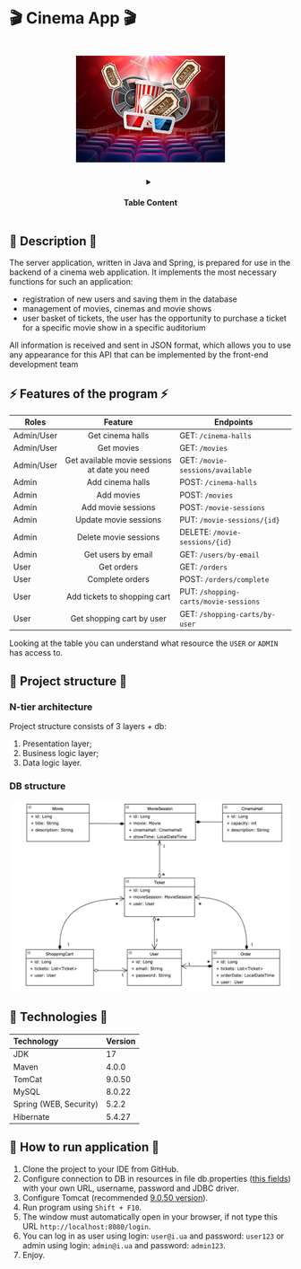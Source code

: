 # 🎬 Cinema App 🎬
<h1 align="center">
<img src="images/header.jpg" alt="Header" width="266"> <br>
</h1>
<details align="center">
  <summary> <h4> Table Content </h4>  </summary>
    <p align="center" style="color: #fa464f">
        • <a href="#-Description-" style="color: #a8b6c5">Description</a>
        • <a href="#-Features-of-the-program-" style="color: #a8b6c5">Features of the program</a> <br>
        • <a href="#-Project-structure-" style="color: #a8b6c5">Project Structure</a>
        • <a href="#-Technologies-" style="color: #a8b6c5">Technologies</a>
        • <a href="#-How-to-run-application-" style="color: #a8b6c5">How to run the application</a>
    </p>
</details>

## 📕 Description 📕
The server application, written in Java and Spring, 
is prepared for use in the backend of a cinema web application. 
It implements the most necessary functions for such an application:

- registration of new users and saving them in the database
- management of movies, cinemas and movie shows
- user basket of tickets, the user has the opportunity to purchase a ticket 
for a specific movie show in a specific auditorium

All information is received and sent in JSON format,
which allows you to use any appearance for this API that can be implemented by 
the front-end development team

## ⚡ Features of the program ⚡

| Roles      |                    Feature                    | Endpoints                             |
|------------|:---------------------------------------------:|---------------------------------------|
| Admin/User |               Get cinema halls                | GET: `/cinema-halls`                  |
| Admin/User |                  Get movies                   | GET: `/movies`                        |
| Admin/User | Get available movie sessions at date you need | GET: `/movie-sessions/available`      |
| Admin      |               Add cinema halls                | POST: `/cinema-halls`                 |
| Admin      |                  Add movies                   | POST: `/movies`                       |
| Admin      |              Add movie sessions               | POST: `/movie-sessions`               |
| Admin      |             Update movie sessions             | PUT: `/movie-sessions/{id}`           |
| Admin      |             Delete movie sessions             | DELETE: `/movie-sessions/{id}`        |
| Admin      |              Get users by email               | GET: `/users/by-email`                |
| User       |                  Get orders                   | GET: `/orders`                        |
| User       |                Complete orders                | POST: `/orders/complete`              |
| User       |         Add tickets to shopping cart          | PUT: `/shopping-carts/movie-sessions` |
| User       |           Get shopping cart by user           | GET: `/shopping-carts/by-user`        |
Looking at the table you can understand what resource the `USER` or `ADMIN` has access to.

## 🧱 Project structure 🧱
### N-tier architecture
Project structure consists of 3 layers + db:

1. Presentation layer;
2. Business logic layer; 
3. Data logic layer.

### DB structure
<img src="images/cinema_structure.png" alt="Header" width="1420"> <br>

## 🤖 Technologies 🤖

| Technology             | Version |
|:-----------------------|:--------|
| JDK                    | 17      |
| Maven                  | 4.0.0   |
| TomCat                 | 9.0.50  |
| MySQL                  | 8.0.22  |
| Spring (WEB, Security) | 5.2.2   |
| Hibernate              | 5.4.27  |

## 🏃‍ How to run application 🏃
1. Clone the project to your IDE from GitHub.
2. Configure connection to DB in resources in file db.properties ([this fields](https://github.com/denys-domashevskyi/taxi-service/blob/main/src/main/src/main/resources/db.properties#L2)) with your own URL, username, password and JDBC driver.
3. Configure Tomcat (recommended [9.0.50 version](https://archive.apache.org/dist/tomcat/tomcat-9/v9.0.50/bin/)).
4. Run program using `Shift + F10`.
5. The window must automatically open in your browser, if not type this URL `http://localhost:8080/login`.
6. You can log in as user using login: `user@i.ua` and password: `user123` or admin using login: `admin@i.ua` and password: `admin123`.
7. Enjoy.
